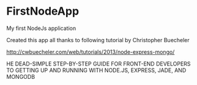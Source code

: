 FirstNodeApp
============

My first NodeJs application

Created this app all thanks to following tutorial by Christopher Buecheler

http://cwbuecheler.com/web/tutorials/2013/node-express-mongo/

HE DEAD-SIMPLE STEP-BY-STEP GUIDE FOR FRONT-END DEVELOPERS TO GETTING UP AND RUNNING WITH NODE.JS, EXPRESS, JADE, AND MONGODB